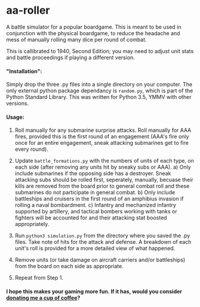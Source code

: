 # aa-roller
A battle simulator for a popular boardgame.  This is meant to be used in conjunction with the physical boardgame, to reduce the headache and mess of manually rolling many dice per round of combat.

This is callibrated to 1940, Second Edition; you may need to adjust unit stats and battle proceedings if playing a different version.

#### "Installation":
Simply drop the three .py files into a single directory on your computer.  The only external python package dependancy is `random.py`, which is part of the Python Standard Library.  This was written for Python 3.5, YMMV with other versions.

#### Usage:

1) Roll manually for any submarine surprise attacks.  Roll manually for AAA fires, provided this is the first round of an engagement (AAA's fire only once for an entire engagement, sneak attacking submarines get to fire every round).

2) Update `battle_formations.py` with the numbers of units of each type, on each side (after removing any units hit by sneaky subs or AAA).
  a) Only include submarines if the opposing side has a destroyer.  Sneak attacking subs should be rolled first, seperately, manually, becuase their kills are removed from the board prior to general combat roll and these submarines do not participate in general combat.
  b) Only include battleships and cruisers in the first round of an amphibius invasion if rolling a naval bombardment.
  c) Infantry and mechanized infantry supported by artillery, and tactical bombers working with tanks or fighters will be accounted for and their attacking stat boosted appropriately.

3) Run `python3 simulation.py` from the directory where you saved the .py files. Take note of hits for the attack and defense. A breakdown of each unit's roll is provided for a more detailed view of what happened.

4) Remove units (or take damage on aircraft carriers and/or battleships) from the board on each side as appropriate.

5) Repeat from Step 1.

#### I hope this makes your gaming more fun.  If it has, would you consider [donating me a cup of coffee](https://www.paypal.me/brennanbarker)?
